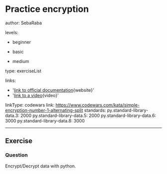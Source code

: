 # Practice encryption
author: SebaRaba

levels:

  - beginner

  - basic

  - medium


type: exerciseList

links:

  - '[link to official documentation](https://www.blog.pythonlibrary.org/2016/05/18/python-3-an-intro-to-encryption/){website}'
  - '[link to a video](https://www.youtube.com/watch?v=8PzDfykGg_g){video}'

linkType: codewars
link: https://www.codewars.com/kata/simple-encryption-number-1-alternating-split
standards:
    py.standard-library-data.3: 2000
    py.standard-library-data.5: 2000
    py.standard-library-data.6: 3000
    py.standard-library-data.8: 3000

---
## Exercise
### Question
Encrypt/Decrypt data with python.
